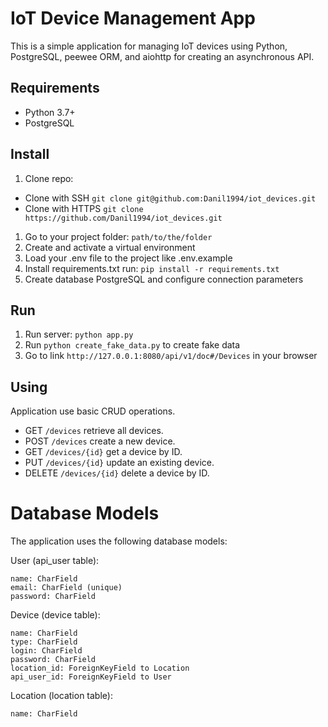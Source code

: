 # IoT Device Management App

This is a simple application for managing IoT devices using Python, PostgreSQL, peewee ORM, and aiohttp for creating an
asynchronous API.

## Requirements

- Python 3.7+
- PostgreSQL

## Install

1. Clone repo:

* Clone with SSH `git clone git@github.com:Danil1994/iot_devices.git`
* Clone with HTTPS `git clone https://github.com/Danil1994/iot_devices.git`

1. Go to your project folder: `path/to/the/folder`
2. Create and activate a virtual environment
3. Load your .env file to the project like .env.example
4. Install requirements.txt run: `pip install -r requirements.txt`
5. Create database PostgreSQL and configure connection parameters

## Run

1. Run server: `python app.py`
2. Run `python create_fake_data.py` to create fake data
3. Go to link `http://127.0.0.1:8080/api/v1/doc#/Devices` in your browser

## Using

Application use basic CRUD operations.

* GET `/devices` retrieve all devices.
* POST `/devices` create a new device.
* GET `/devices/{id}` get a device by ID.
* PUT `/devices/{id}` update an existing device.
* DELETE `/devices/{id}` delete a device by ID.

# Database Models
The application uses the following database models:

User (api_user table):

    name: CharField
    email: CharField (unique)
    password: CharField

Device (device table):

    name: CharField
    type: CharField
    login: CharField
    password: CharField
    location_id: ForeignKeyField to Location
    api_user_id: ForeignKeyField to User

Location (location table):

    name: CharField
